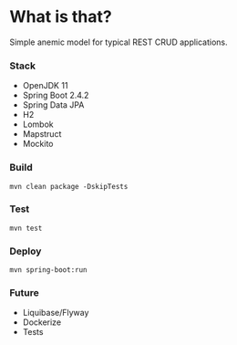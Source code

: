 # What is that?
Simple anemic model for typical REST CRUD applications.

### Stack
* OpenJDK 11
* Spring Boot 2.4.2
* Spring Data JPA
* H2
* Lombok
* Mapstruct
* Mockito

### Build
```mvn clean package -DskipTests```

### Test
```mvn test```

### Deploy
```mvn spring-boot:run```

### Future
* Liquibase/Flyway
* Dockerize
* Tests
